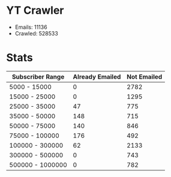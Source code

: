 # YT Crawler
- Emails: 11136
- Crawled: 528533

# Stats
| Subscriber Range  | Already Emailed | Not Emailed |
|-------|-------|-------|
| 5000 - 15000 | 0 | 2782 |
| 15000 - 25000 | 0 | 1295 |
| 25000 - 35000 | 47 | 775 |
| 35000 - 50000 | 148 | 715 |
| 50000 - 75000 | 140 | 846 |
| 75000 - 100000 | 176 | 492 |
| 100000 - 300000 | 62 | 2133 |
| 300000 - 500000 | 0 | 743 |
| 500000 - 1000000 | 0 | 782 |
